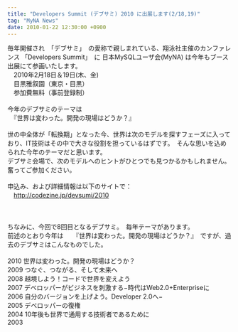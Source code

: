 ```yaml
---
title: "Developers Summit (デブサミ) 2010 に出展します(2/18,19)"
tag: "MyNA News"
date: 2010-01-22 12:30:00 +0900
---
```


毎年開催され　「デブサミ」　の愛称で親しまれている、翔泳社主催のカンファレンス 「Developers Summit」　に 日本MySQLユーザ会(MyNA) は今年もブース出展にて参画いたします。<br>
　2010年2月18日＆19日(木、金)<br>
　目黒雅叙園（東京・目黒）<br>
　参加費無料（事前登録制）<br>
<br>
今年のデブサミのテーマは<br>
　『世界は変わった。開発の現場はどうか？』<br>
<br>
世の中全体が「転換期」となった今、世界は次のモデルを探すフェーズに入っており、IT技術はその中で大きな役割を担っているはずです。　そんな思いを込められた今年のテーマだと思います。<br>
デブサミ会場で、次のモデルへのヒントがひとつでも見つかるかもしれません。奮ってご参加ください。<br>
<br>
申込み、および詳細情報は以下のサイトで：<br>
　http://codezine.jp/devsumi/2010<br>
<br>
<br>
<br>
ちなみに、今回で8回目となるデブサミ。　毎年テーマがあります。<br>
前述のとおり今年は　　『世界は変わった。開発の現場はどうか？』　ですが、過去のデブサミはこんなものでした。<br>
<br>
2010 世界は変わった。開発の現場はどうか？<br>
2009 つなぐ、つながる、そして未来へ<br>
2008 越境しよう！コードで世界を変えよう<br>
2007 デベロッパーがビジネスを刺激する−時代はWeb2.0+Enterpriseに<br>
2006 自分のバージョンを上げよう。Developer 2.0へ−<br>
2005 デベロッパーの復権<br>
2004 10年後も世界で通用する技術者であるために<br>
2003 <br>
<br>
<br>

